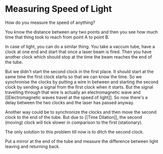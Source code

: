 # Measuring Speed of Light

How do you measure the speed of anything?

You know the distance between any two points and then you see how much time that thing took to reach from point A to point B.

In case of light, you can do a similar thing. You take a vaccum tube, have a clock at one end and start that once a laser beam is fired. Then you have another clock which should stop at the time the beam reaches the end of the tube. 

But we didn't start the second clock in the first place. It should start at the same time the first clock starts so that we can know the time. So we synchronise the clocks by putting a wire in between and starting the second clock by sending a signal from the first clock when it starts. But the signal travelling through that wire is actually an electromagnetic wave and [[Electromagnetic waves travel at the speed of light]]. So now there's a delay between the two clocks and the laser has passed anyway.

Another way could be to synchronize the clocks and then move the second clock to the end of the tube. But due to [[Time Dilation]], the second (moving) clock will tick slower in comparison to the first (stationary).

The only solution to this problem till now is to ditch the second clock. 

Put a mirror at the end of the tube and measure the difference between light leaving and returning back. 
